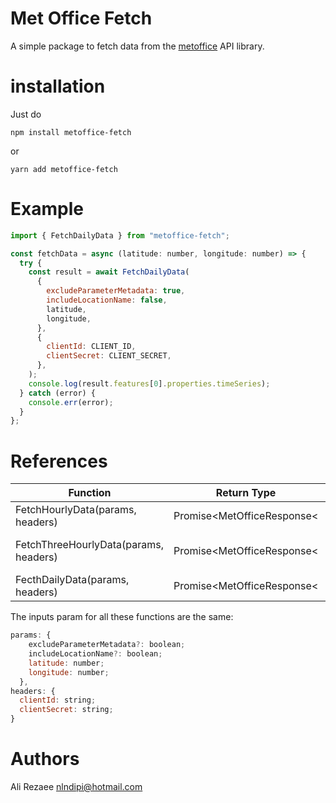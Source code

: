 # Met Office Fetch

A simple package to fetch data from the [metoffice](https://metoffice.apiconnect.ibmcloud.com/metoffice/production/) API library.

# installation

Just do

```
npm install metoffice-fetch
```

or

```
yarn add metoffice-fetch
```

# Example

```js
import { FetchDailyData } from "metoffice-fetch";

const fetchData = async (latitude: number, longitude: number) => {
  try {
    const result = await FetchDailyData(
      {
        excludeParameterMetadata: true,
        includeLocationName: false,
        latitude,
        longitude,
      },
      {
        clientId: CLIENT_ID,
        clientSecret: CLIENT_SECRET,
      },
    );
    console.log(result.features[0].properties.timeSeries);
  } catch (error) {
    console.err(error);
  }
};
```

# References

| Function                              | Return Type                        | Description                   |
| ------------------------------------- | ---------------------------------- | ----------------------------- |
| FetchHourlyData(params, headers)      | Promise&#60;MetOfficeResponse&#60; | Fetches the hourly data       |
| FetchThreeHourlyData(params, headers) | Promise&#60;MetOfficeResponse&#60; | Fetches the Three Hourly data |
| FecthDailyData(params, headers)       | Promise&#60;MetOfficeResponse&#60; | Fetches the Daily Data        |

The inputs param for all these functions are the same:

```js
params: {
    excludeParameterMetadata?: boolean;
    includeLocationName?: boolean;
    latitude: number;
    longitude: number;
  },
headers: {
  clientId: string;
  clientSecret: string;
}
```

# Authors

Ali Rezaee nlndipi@hotmail.com
